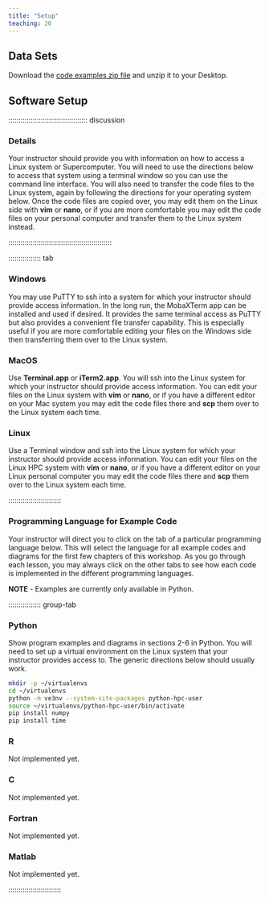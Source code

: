 ```yaml
---
title: "Setup"
teaching: 20
---
```


## Data Sets

<!--
cd episodes
zip -r code.zip code
cp code.zip data
-->
Download the [code examples zip file](data/code.zip) and unzip it to your Desktop.

## Software Setup

::::::::::::::::::::::::::::::::::::::: discussion

### Details

Your instructor should provide you with information on how to access a
Linux system or Supercomputer.
You will need to use the directions below to access that system using
a terminal window so you can use the command line interface.
You will also need to transfer the code files to the Linux system, again
by following the directions for your operating system below.
Once the code files are copied over, you may edit them on the Linux side with
**vim** or **nano**, or if you are more comfortable you may edit the code files on
your personal computer and transfer them to the Linux system instead.

:::::::::::::::::::::::::::::::::::::::::::::::::::

:::::::::::::::: tab

### Windows

You may use PuTTY to ssh into a system for which your instructor should provide
access information.  In the long run, the MobaXTerm app can be installed and used
if desired.  It provides the same terminal access as PuTTY but also provides a
convenient file transfer capability.  This is especially useful if you are more
comfortable editing your files on the Windows side then transferring them over
to the Linux system.

### MacOS

Use **Terminal.app** or **iTerm2.app**.  You will ssh into the Linux system for
which your instructor should provide access information.  You can edit your files on 
the Linux system with **vim** or **nano**, or if you have a different editor
on your Mac system you may edit the code files there and **scp** them
over to the Linux system each time.

### Linux

Use  a Terminal window and ssh into the Linux system for which your instructor 
should provide access information.  You can edit your files on 
the Linux HPC system with **vim** or **nano**, or if you have a different editor
on your Linux personal computer you may edit the code files there and **scp** them
over to the Linux system each time.

::::::::::::::::::::::::::

### Programming Language for Example Code

Your instructor will direct you to click on the tab of a particular
programming language below.  This will select the language for all
example codes and diagrams for the first few chapters of this workshop.
As you go through each lesson, you may always click on the other tabs
to see how each code is implemented in the different programming
languages.

**NOTE** - Examples are currently only available in Python.

:::::::::::::::: group-tab

### Python

Show program examples and diagrams in sections 2-6 in Python.
You will need to set up a virtual environment on the Linux system that
your instructor provides access to.  The generic directions below should
usually work.

```bash
mkdir -p ~/virtualenvs
cd ~/virtualenvs
python -m ve3nv --system-site-packages python-hpc-user
source ~/virtualenvs/python-hpc-user/bin/activate
pip install numpy
pip install time
```

### R

Not implemented yet.

### C

Not implemented yet.

### Fortran

Not implemented yet.

### Matlab

Not implemented yet.

::::::::::::::::::::::::::


